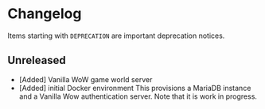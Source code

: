 # Changelog

Items starting with `DEPRECATION` are important deprecation notices.

## Unreleased

- [Added] Vanilla WoW game world server
- [Added] initial Docker environment
    This provisions a MariaDB instance and a Vanilla Wow authentication
    server. Note that it is work in progress.
